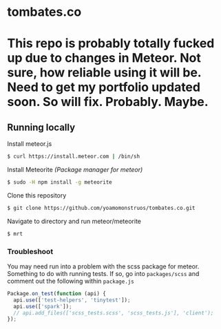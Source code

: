 # tombates.co

# This repo is probably totally fucked up due to changes in Meteor. Not sure, how reliable using it will be. Need to get my portfolio updated soon. So will fix. Probably. Maybe.

## Running locally

Install meteor.js

``` sh
$ curl https://install.meteor.com | /bin/sh
```

Install Meteorite *(Package manager for meteor)*

``` sh
$ sudo -H npm install -g meteorite
```

Clone this repository

``` sh
$ git clone https://github.com/yoamomonstruos/tombates.co.git
```

Navigate to directory and run meteor/meteorite
``` sh
$ mrt
```

### Troubleshoot

You may need run into a problem with the scss package for meteor. Something to do with running tests. If so, go into `packages/scss` and comment out the following within `package.js`

``` js
Package.on_test(function (api) {
  api.use(['test-helpers', 'tinytest']);
  api.use(['spark']);
  // api.add_files(['scss_tests.scss', 'scss_tests.js'], 'client');
});
```
